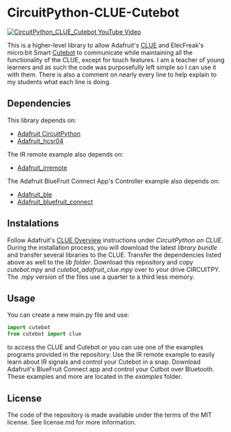 # CircuitPython-CLUE-Cutebot
[![CircuitPython_CLUE_Cutebot YouTube Video](https://github.com/jisforjt/CircuitPython_CLUE_Cutebot/blob/master/docs/images/Cutebot_YouTube_Still.png)](https://youtu.be/jVEu-UyjuIc)

This is a higher-level library to allow Adafruit's [CLUE](https://www.adafruit.com/product/4500) and ElecFreak's micro:bit Smart [Cutebot](https://www.elecfreaks.com/micro-bit-smart-cutebot.html) to communicate while maintaining all the functionality of the CLUE, except for touch features. I am a teacher of young learners and as such the code was purposefully left simple so I can use it with them. There is also a comment on nearly every line to help explain to my students what each line is doing.

## Dependencies
This library depends on:
* [Adafruit CircuitPython](https://github.com/adafruit/circuitpython)
* [Adafruit_hcsr04](https://github.com/adafruit/Adafruit_CircuitPython_HCSR04)

The IR remote example also depends on:
* [Adafruit_irremote](https://github.com/adafruit/Adafruit_CircuitPython_IRRemote)

The Adafruit BlueFruit Connect App's Controller example also depends on:
* [Adafruit_ble](https://github.com/adafruit/Adafruit_CircuitPython_BLE)
* [Adafruit_bluefruit_connect](https://github.com/adafruit/Adafruit_CircuitPython_BluefruitConnect)

## Instalations
Follow Adafruit's [CLUE Overview](https://learn.adafruit.com/adafruit-clue) instructions under _CircuitPython on CLUE_. During the installation process, you will download the latest _library bundle_ and transfer several libraries to the CLUE. Transfer the dependencies listed above as well to the _lib folder_.
Download this repository and copy _cutebot.mpy_ and _cutebot_adafruit_clue.mpy_ over to your drive CIRCUITPY. The _.mpy_ version of the files use a quarter to a third less memory.

## Usage
You can create a new main.py file and use:
```python
import cutebot
from cutebot import clue
```
to access the CLUE and Cutebot or you can use one of the examples programs provided in the repository. Use the IR remote example to easily learn about IR signals and control your Cutebot in a snap. Download Adafruit's BlueFruit Connect app and control your Cutbot over Bluetooth. These examples and more are located in the _examples_ folder.

## License
The code of the repository is made available under the terms of the MIT license. See license.md for more information.
